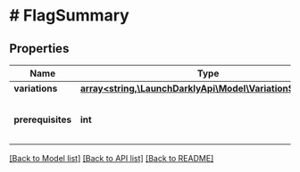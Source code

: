 # # FlagSummary

## Properties

Name | Type | Description | Notes
------------ | ------------- | ------------- | -------------
**variations** | [**array<string,\LaunchDarklyApi\Model\VariationSummary>**](VariationSummary.md) |  |
**prerequisites** | **int** | The number of prerequisites for this flag |

[[Back to Model list]](../../README.md#models) [[Back to API list]](../../README.md#endpoints) [[Back to README]](../../README.md)
